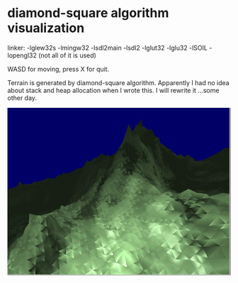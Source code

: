 diamond-square algorithm visualization
===============================

linker: -lglew32s -lmingw32 -lsdl2main -lsdl2 -lglut32 -lglu32 -lSOIL -lopengl32
(not all of it is used)

WASD for moving, press X for quit.

Terrain is generated by diamond-square algorithm.
Apparently I had no idea about stack and heap allocation when I wrote this. I will rewrite it ...some other day.

![alt tag](https://github.com/werde/diamond-algorithm-visualization/blob/master/screenshot.jpg)
